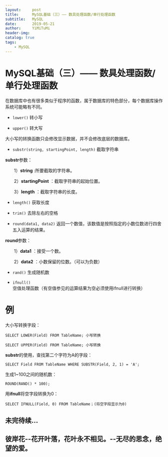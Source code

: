```yaml
---
layout:     post
title:      MySQL基础（三）—— 数具处理函数/单行处理函数 
subtitle:   MySQL
date:       2019-05-21
author:     YiMiTuMi
header-img: 
catalog: true
tags:
    - MySQL
---
```


# MySQL基础（三）—— 数具处理函数/单行处理函数 

在数据库中也有很多类似于程序的函数，属于数据库的特色部分，每个数据库操作系统可能略有不同。

* `lower()` 转小写

* `upper()` 转大写

大小写的转换函数只会修改显示数据，并不会修改底层的数据库。

* `substr(string, startingPoint, length)` 截取字符串

**substr**参数：

&emsp;&emsp;1）**string** :所要截取的字符串。

&emsp;&emsp;2）**startingPoint** ：截取字符串的起始位置。

&emsp;&emsp;3）**length** ：截取字符串的长度。

* `length()` 获取长度

* `trim()` 去除左右的空格

* `round(data1, data2)` 返回一个数值，该数值是按照指定的小数位数进行四舍五入运算的结果。

**round**参数：

&emsp;&emsp;1）**data1** ：接受一个数。

&emsp;&emsp;2）**data2** ：小数保留的位数。（可以为负数）

* `rand()` 生成随机数

* `ifnull()` 空值处理函数（有空值参见的运算结果为空必须使用ifnull进行转换）

# 例

大小写转换字段：

	SELECT LOWER(Field) FROM TableName; 小写转换
	
	SELECT UPPER(Field) FROM TableName; 小写转换

**substr**的使用，查找第二个字符为A的字段：

	SELECT Field FROM TableName WHERE SUBSTR(Field, 2, 1) = 'A';

生成1~100之间的随机数：

	ROUND(RAND() * 100);

用**ifnull**将空字段转换为0：

	SELECT IFNULL(Field, 0) FROM TableName；(将空字段显示为0)

## 未完待续...



##  彼岸花--花开叶落，花叶永不相见。--无尽的思念，绝望的爱。